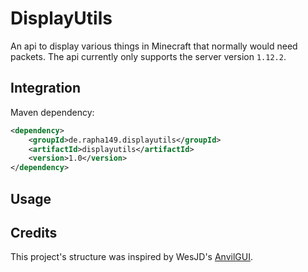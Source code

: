 # DisplayUtils
An api to display various things in Minecraft that normally would need packets.
The api currently only supports the server version `1.12.2`.

## Integration

Maven dependency:
```xml
<dependency>
    <groupId>de.rapha149.displayutils</groupId>
    <artifactId>displayutils</artifactId>
    <version>1.0</version>
</dependency>
```

## Usage


## Credits
This project's structure was inspired by WesJD's [AnvilGUI](https://github.com/WesJD/AnvilGUI).
